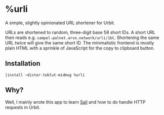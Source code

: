 # %urli

A simple, slightly opinionated URL shortener for Urbit.

URLs are shortened to random, three-digit base 58 short IDs. A short URL
then reads e.g. `sampel-palnet.arvo.network/urli/1bC`.
Shortening the same URL twice will give the same short ID.
The minimalistic frontend is mostly plain HTML with a sprinkle of JavaScript for the
copy to clipboard button.

## Installation

```
|install ~dister-toblut-midmug %urli
```


## Why?
Well, I mainly wrote this app to learn [Sail](https://docs.urbit.org/language/hoon/guides/sail) and how to do handle HTTP requests
in Urbit. 
